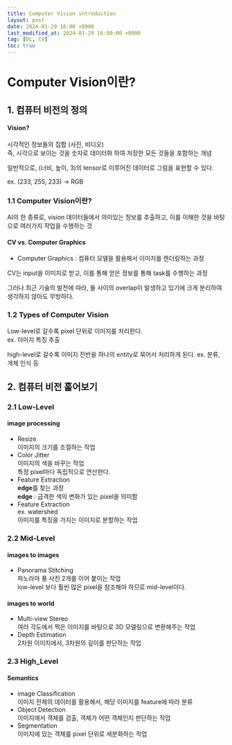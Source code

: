 ```yaml
---
title: Computer Vision introduction
layout: post
date: 2024-01-29 16:00 +0900
last_modified_at: 2024-01-29 16:00:00 +0900
tag: [DL, CV]
toc: true
---
```


# Computer Vision이란?



## 1. 컴퓨터 비전의 정의

#### Vision?

시각적인 정보들의 집합 (사진, 비디오)<br>
즉, 시각으로 보이는 것을 숫자로 데이터화 하여 저장한 모든 것들을 포함하는 개념

일반적으로, (너비, 높이, 3)의 tensor로 이루어진 데이터로 그림을 표현할 수 있다.

ex. (233, 255, 233) $\rightarrow$ RGB

### 1.1 Computer Vision이란?

AI의 한 종류로, vision 데이터들에서 의미있는 정보를 추출하고, 이를 이해한 것을 바탕으로 여러가지 작업을 수행하는 것

#### CV vs. Computer Graphics

* Computer Graphics : 컴퓨터 모델을 활용해서 이미지를 렌더링하는 과정

CV는 input을 이미지로 받고, 이를 통해 얻은 정보를 통해 task를 수행하는 과정

그러나 최근 기술의 발전에 따라, 둘 사이의 overlap이 발생하고 있기에 크게 분리하여 생각하지 않아도 무방하다.

### 1.2 Types of Computer Vision

Low-level로 갈수록 pixel 단위로 이미지를 처리한다.<br>
ex. 이미지 특징 추출

high-level로 갈수록 이미지 전반을 하나의 entity로 묶어서 처리하게 된다.
ex. 분류, 개체 인식 등

## 2. 컴퓨터 비전 훑어보기

### 2.1 Low-Level

#### image processing

* Resize<br>
이미지의 크기를 조절하는 작업
* Color Jitter<br>
이미지의 색을 바꾸는 작업<br>
특정 pixel마다 독립적으로 연산한다.
* Feature Extraction<br>
**edge**를 찾는 과정<br>
**edge** : 급격한 색의 변화가 있는 pixel을 의미함
* Feature Extraction<br>
ex. watershed<br>
이미지를 특징을 가지는 이미지로 분할하는 작업

### 2.2 Mid-Level

#### images to images

* Panorama Stitching<br>
파노라마 풍 사진 2개를 이어 붙이는 작업<br>
low-level 보다 훨씬 많은 pixel을 참조해야 하므로 mid-level이다.

#### images to world

* Multi-view Stereo<br>
여러 각도에서 찍은 이미지를 바탕으로 3D 모델링으로 변환해주는 작업
* Depth Estimation<br>
2차원 이미지에서, 3차원의 깊이를 판단하는 작업

### 2.3 High_Level

#### Semantics

* image Classification<br>
이미지 전체의 데이터를 활용해서, 해당 이미지를 feature에 따라 분류
* Object Detection<br>
이미지에서 객체를 검출, 객체가 어떤 객체인지 판단하는 작업
* Segmentation<br>
이미지에 있는 객체를 pixel 단위로 세분화하는 작업